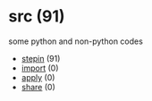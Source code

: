 # src (91)
some python and non-python codes

+ [stepin](stepin/README.md) (91)
+ [import](import/README.md) (0)
+ [apply](apply/README.md) (0)
+ [share](share/README.md) (0)
